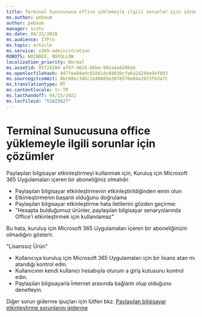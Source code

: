 ```yaml
---
title: Terminal Sunucusuna office yüklemeyle ilgili sorunlar için çözümler
ms.author: pebaum
author: pebaum
manager: scotv
ms.date: 04/21/2020
ms.audience: ITPro
ms.topic: article
ms.service: o365-administration
ROBOTS: NOINDEX, NOFOLLOW
localization_priority: Normal
ms.assetid: 85f24284-af6f-4624-b6be-901a4a9206eb
ms.openlocfilehash: 447fee84edc65861dc04038cfe6424249e94f843
ms.sourcegitcommit: 8bc60ec34bc1e40685e3976576e04a2623f63a7c
ms.translationtype: MT
ms.contentlocale: tr-TR
ms.lasthandoff: 04/15/2021
ms.locfileid: "51823627"
---
```

# <a name="solutions-for-issues-around-installing-office-on-a-terminal-server"></a>Terminal Sunucusuna office yüklemeyle ilgili sorunlar için çözümler

Paylaşılan bilgisayar etkinleştirmeyi kullanmak için, Kuruluş için Microsoft 365 Uygulamaları içeren bir aboneliğiniz olmalıdır.
  
- Paylaşılan bilgisayar etkinleştirmenin etkinleştirildiğinden emin olun
- Etkinleştirmenin başarılı olduğunu doğrulama
- Paylaşılan bilgisayar etkinleştirme hata iletilerini gözden geçirme:
- "Hesapta bulduğumuz ürünler, paylaşılan bilgisayar senaryolarında Office'i etkinleştirmek için kullanılamaz"
  
Bu hata, kuruluş için Microsoft 365 Uygulamaları içeren bir aboneliğinizin olmadığını gösterir.

"Lisanssız Ürün"

- Kullanıcıya kuruluş için Microsoft 365 Uygulamaları için bir lisans atan mı atandığı kontrol edin.
- Kullanıcının kendi kullanıcı hesabıyla oturum a giriş kutusunu kontrol edin.
- Paylaşılan bilgisayarla İnternet arasında bağlantı olup olduğunu denetleyin.

Diğer sorun giderme ipuçları için lütfen bkz. [Paylaşılan bilgisayar etkinleştirme sorunlarını giderme](https://docs.microsoft.com/DeployOffice/troubleshoot-shared-computer-activation)